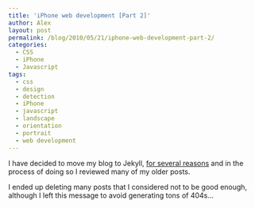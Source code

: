 ```yaml
---
title: 'iPhone web development [Part 2]'
author: Alex
layout: post
permalink: /blog/2010/05/21/iphone-web-development-part-2/
categories:
  - CSS
  - iPhone
  - Javascript
tags:
  - css
  - design
  - detection
  - iPhone
  - javascript
  - landscape
  - orientation
  - portrait
  - web development
--- 
```


I have decided to move my blog to Jekyll, [for several reasons](http://carlboettiger.info/2012/05/01/Jekyll-vs-Wordpress.html) and in the process of doing so I reviewed many of my older posts.

I ended up deleting many posts that I considered not to be good enough, although I left this message to avoid generating tons of 404s... 